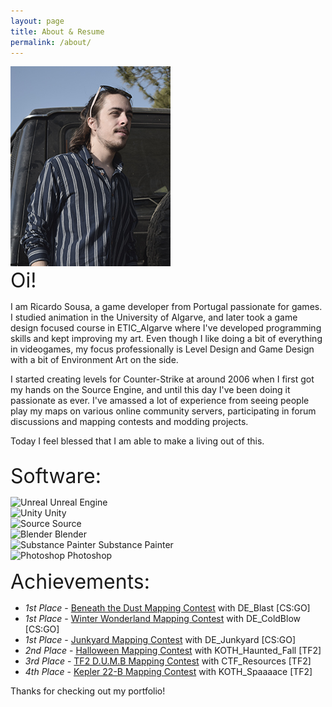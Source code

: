 ```yaml
---
layout: page
title: About & Resume
permalink: /about/
---
```


<div class="row">
  <div class="column">
    <img src="/images/portrait_final.jpg" alt="Me">
  </div>
  <div class="column">
    <font size="6">Oi!</font> <p>I am Ricardo Sousa, a game developer from Portugal passionate for games. I studied animation in the University of Algarve, and later  took a game design focused course in ETIC_Algarve where I've developed programming skills and kept improving my art. Even though I like doing a bit of everything in videogames, my focus professionally is Level Design and Game Design with a bit of Environment Art on the side.</p>
    <p>I started creating levels for Counter-Strike at around 2006 when I first got my hands on the Source Engine, and until this day I've been doing it passionate as ever. I've amassed a lot of experience from seeing people play my maps on various online community servers, participating in forum discussions and mapping contests and modding projects.</p>
    <p>Today I feel blessed that I am able to make a living out of this.</p>
  </div>
</div>

<font size="6">Software:</font>

<div id="software">
  <div class="row">
    <div class="column">
      <img src="{{ site.url }}/images/software/unreal.png" alt="Unreal"> Unreal Engine
    </div>
    <div class="column">
      <img src="{{ site.url }}/images/software/unity.png" alt="Unity"> Unity
    </div>
    <div class="column">
      <img src="{{ site.url }}/images/software/source.png" alt="Source"> Source
    </div>
  </div>
  <div class="row">
    <div class="column">
      <img src="{{ site.url }}/images/software/blender.png" alt="Blender"> Blender
    </div>
    <div class="column">
      <img src="{{ site.url }}/images/software/substance_painter.png" alt="Substance Painter"> Substance Painter
    </div>
    <div class="column">
      <img src="{{ site.url }}/images/software/photoshop.png" alt="Photoshop"> Photoshop
    </div>
  </div>
</div>

<font size="6">Achievements:</font>

- _1st Place_ - <a href="http://gamebanana.com/contests/winners/69">Beneath the Dust Mapping Contest</a> with DE_Blast [CS:GO]
- _1st Place_ - <a href="http://gamebanana.com/contests/winners/31">Winter Wonderland Mapping Contest</a> with DE_ColdBlow [CS:GO]
- _1st Place_ - <a href="http://gamebanana.com/contests/winners/23">Junkyard Mapping Contest</a> with DE_Junkyard [CS:GO]
- _2nd Place_ - <a href="http://gamebanana.com/contests/winners/8">Halloween Mapping Contest</a> with KOTH_Haunted_Fall [TF2]
- _3rd Place_ - <a href="http://gamebanana.com/contests/winners/4">TF2 D.U.M.B Mapping Contest</a> with CTF_Resources [TF2]
- _4th Place_ - <a href="http://gamebanana.com/contests/winners/16">Kepler 22-B Mapping Contest</a> with KOTH_Spaaaace [TF2]


Thanks for checking out my portfolio!
